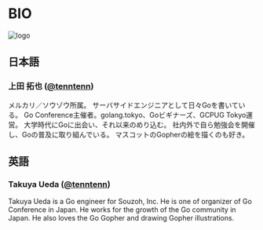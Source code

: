 # BIO

![logo](logo.jpg)

## 日本語

### 上田 拓也 ([@tenntenn](https://twitter.com))

メルカリ／ソウゾウ所属。
サーバサイドエンジニアとして日々Goを書いている。
Go Conference主催者。golang.tokyo、Goビギナーズ、GCPUG Tokyo運営。
大学時代にGoに出会い、それ以来のめり込む。
社内外で自ら勉強会を開催し、Goの普及に取り組んでいる。
マスコットのGopherの絵を描くのも好き。

## 英語

### Takuya Ueda ([@tenntenn](https://twitter.com))

Takuya Ueda is a Go engineer for Souzoh, Inc.
He is one of organizer of Go Conference in Japan.
He works for the growth of the Go community in Japan.
He also loves the Go Gopher and drawing Gopher illustrations.
